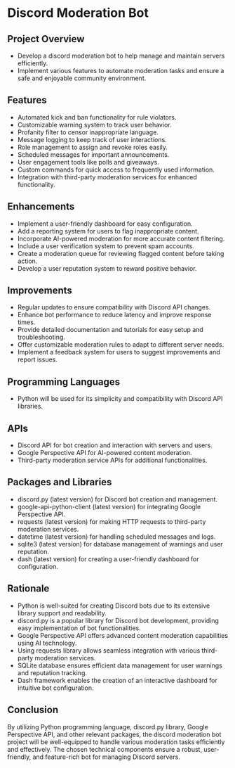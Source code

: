 # Discord Moderation Bot

## Project Overview
- Develop a discord moderation bot to help manage and maintain servers efficiently.
- Implement various features to automate moderation tasks and ensure a safe and enjoyable community environment.

## Features
- Automated kick and ban functionality for rule violators.
- Customizable warning system to track user behavior.
- Profanity filter to censor inappropriate language.
- Message logging to keep track of user interactions.
- Role management to assign and revoke roles easily.
- Scheduled messages for important announcements.
- User engagement tools like polls and giveaways.
- Custom commands for quick access to frequently used information.
- Integration with third-party moderation services for enhanced functionality.

## Enhancements
- Implement a user-friendly dashboard for easy configuration.
- Add a reporting system for users to flag inappropriate content.
- Incorporate AI-powered moderation for more accurate content filtering.
- Include a user verification system to prevent spam accounts.
- Create a moderation queue for reviewing flagged content before taking action.
- Develop a user reputation system to reward positive behavior.

## Improvements
- Regular updates to ensure compatibility with Discord API changes.
- Enhance bot performance to reduce latency and improve response times.
- Provide detailed documentation and tutorials for easy setup and troubleshooting.
- Offer customizable moderation rules to adapt to different server needs.
- Implement a feedback system for users to suggest improvements and report issues.

## Programming Languages
- Python will be used for its simplicity and compatibility with Discord API libraries.

## APIs
- Discord API for bot creation and interaction with servers and users.
- Google Perspective API for AI-powered content moderation.
- Third-party moderation service APIs for additional functionalities.

## Packages and Libraries
- discord.py (latest version) for Discord bot creation and management.
- google-api-python-client (latest version) for integrating Google Perspective API.
- requests (latest version) for making HTTP requests to third-party moderation services.
- datetime (latest version) for handling scheduled messages and logs.
- sqlite3 (latest version) for database management of warnings and user reputation.
- dash (latest version) for creating a user-friendly dashboard for configuration.

## Rationale
- Python is well-suited for creating Discord bots due to its extensive library support and readability.
- discord.py is a popular library for Discord bot development, providing easy implementation of bot functionalities.
- Google Perspective API offers advanced content moderation capabilities using AI technology.
- Using requests library allows seamless integration with various third-party moderation services.
- SQLite database ensures efficient data management for user warnings and reputation tracking.
- Dash framework enables the creation of an interactive dashboard for intuitive bot configuration.

## Conclusion
By utilizing Python programming language, discord.py library, Google Perspective API, and other relevant packages, the discord moderation bot project will be well-equipped to handle various moderation tasks efficiently and effectively. The chosen technical components ensure a robust, user-friendly, and feature-rich bot for managing Discord servers.